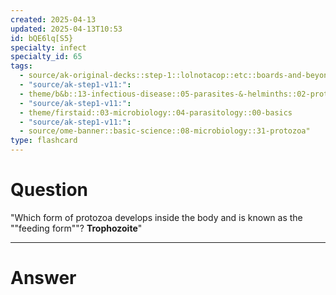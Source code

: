 ```yaml
---
created: 2025-04-13
updated: 2025-04-13T10:53
id: bQE6lq[S5}
specialty: infect
specialty_id: 65
tags:
  - source/ak-original-decks::step-1::lolnotacop::etc::boards-and-beyond-micro::protozoa-b&b
  - "source/ak-step1-v11:": 
  - theme/b&b::13-infectious-disease::05-parasites-&-helminths::02-protozoa
  - "source/ak-step1-v11:": 
  - theme/firstaid::03-microbiology::04-parasitology::00-basics
  - "source/ak-step1-v11:": 
  - source/ome-banner::basic-science::08-microbiology::31-protozoa"
type: flashcard
---
```


# Question
"Which form of protozoa develops inside the body and is known as the ""feeding form""?   **Trophozoite**"

---

# Answer
